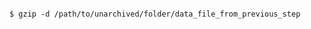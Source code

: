 <!-- usedin: [ _includes/_inlines/Databases/common/database-backup/database-backups_mysql.md] -->


```

$ gzip -d /path/to/unarchived/folder/data_file_from_previous_step

```
